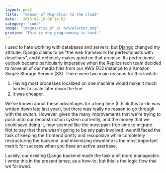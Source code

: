 ```yaml
---
layout: post
title:  "Season of Migration to the Cloud"
date:   2015-07-10-08:14:52
category: "code"
image: "images/rise_of_ai_two/alexnet.png"
preview: "This is why programming is hard."
---
```


I used to hate working with databases and servers, but [Django](https://www.djangoproject.com/) changed my attitude. Django claims to be "the web framework for perfectionists with deadlines", and it definitely makes good on that promise. Its perfectionist outlook became particularly imperative when the Replica tech team decided to move all of our media files from our AWS EC2 instance to a Amazon Simple Storage Service (S3). There were two main reasons for this switch:

1. Having most processes localized on one machine would make it much harder to scale later down the line.
2. It was cheaper.

We've known about these advantages for a long time (I think this to-do was written down late last year), but there was really no reason to go through with the switch. However, given the many improvements that we're trying to push onto our reconstruction system currently, and the money that we could save doing it, now seemed like the most pain-free time to migrate. Not to say that there wasn't going to be any pain involved: we still faced the task of keeping the frontend pretty and resopnsive while completely restructuring the backend, and minimizing downtime is the most important metric for success when you have an active userbase.

Luckily, our existing Django backend made the task a bit more manageable. I wrote this in the present tense, as a how-to, but this is the logic flow that we followed. 






